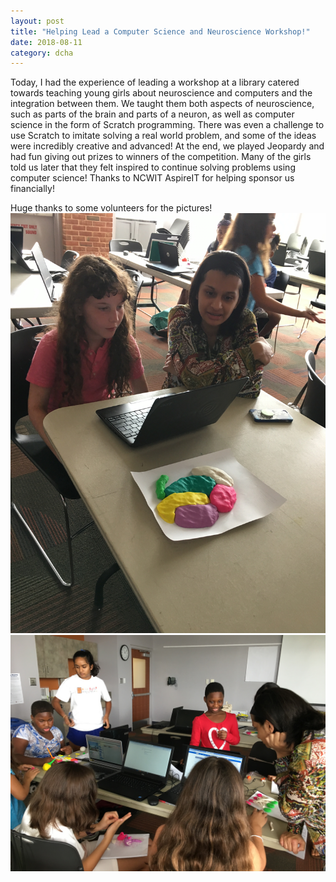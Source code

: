 ```yaml
---
layout: post
title: "Helping Lead a Computer Science and Neuroscience Workshop!"
date: 2018-08-11
category: dcha
---
```

Today, I had the experience of leading a workshop at a library catered towards teaching young girls about neuroscience and computers and the integration between them. We taught them both aspects of neuroscience, such as parts of the brain and parts of a neuron, as well as computer science in the form of Scratch programming. There was even a challenge to use Scratch to imitate solving a real world problem, and some of the ideas were incredibly creative and advanced! At the end, we played Jeopardy and had fun giving out prizes to winners of the competition. Many of the girls told us later that they felt inspired to continue solving problems using computer science! Thanks to NCWIT AspireIT for helping sponsor us financially!

Huge thanks to some volunteers for the pictures!
<img src = "/assets/images/neuro_cs_camp/sitting.JPG" alt = "">
<img src = "/assets/images/neuro_cs_camp/withothers.JPG" alt = "">
